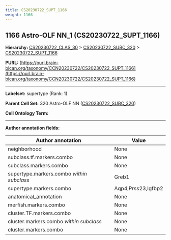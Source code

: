 ```yaml
---
title: CS20230722_SUPT_1166
weight: 1166
---
```

## 1166 Astro-OLF NN_1 (CS20230722_SUPT_1166)
<b>Hierarchy: </b>
[CS20230722_CLAS_30](../CS20230722_CLAS_30) >
[CS20230722_SUBC_320](../CS20230722_SUBC_320) >
[CS20230722_SUPT_1166](../CS20230722_SUPT_1166)

**PURL:** [https://purl.brain-bican.org/taxonomy/CCN20230722/CS20230722_SUPT_1166](https://purl.brain-bican.org/taxonomy/CCN20230722/CS20230722_SUPT_1166)

---


**Labelset:** supertype (Rank: 1)

**Parent Cell Set:** 320 Astro-OLF NN ([CS20230722_SUBC_320](../CS20230722_SUBC_320))



**Cell Ontology Term:** 

[MARKER GENES.]: #


---

[TRANSFERRED ANNOTATIONS.]: #


[AUTHOR ANNOTATION FIELDS.]: #


**Author annotation fields:**

| Author annotation | Value |
|-------------------|-------|
|neighborhood|None|
|subclass.tf.markers.combo|None|
|subclass.markers.combo|None|
|supertype.markers.combo _within subclass_|Greb1|
|supertype.markers.combo|Aqp4,Prss23,Igfbp2|
|anatomical_annotation|None|
|merfish.markers.combo|None|
|cluster.TF.markers.combo|None|
|cluster.markers.combo _within subclass_|None|
|cluster.markers.combo|None|
